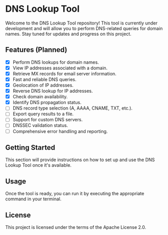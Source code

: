 # DNS Lookup Tool

Welcome to the DNS Lookup Tool repository! This tool is currently under development and will allow you to perform DNS-related queries for domain names. Stay tuned for updates and progress on this project.

## Features (Planned)

- [x] Perform DNS lookups for domain names.
- [x] View IP addresses associated with a domain.
- [x] Retrieve MX records for email server information.
- [x] Fast and reliable DNS queries.
- [x] Geolocation of IP addresses.
- [x] Reverse DNS lookup for IP addresses.
- [x] Check domain availability.
- [x] Identify DNS propagation status.
- [ ] DNS record type selection (A, AAAA, CNAME, TXT, etc.).
- [ ] Export query results to a file.
- [ ] Support for custom DNS servers.
- [ ] DNSSEC validation status.
- [ ] Comprehensive error handling and reporting.

## Getting Started

This section will provide instructions on how to set up and use the DNS Lookup Tool once it's available.

## Usage

Once the tool is ready, you can run it by executing the appropriate command in your terminal.

## License

This project is licensed under the terms of the Apache License 2.0.
